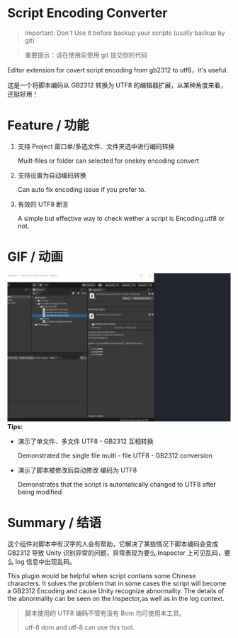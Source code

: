 # Script Encoding Converter

> Important: Don't Use it before backup your scripts (usally backup by git)

> 重要提示：请在使用前使用 git 提交你的代码

 Editor extension for covert script encoding from gb2312 to utf8，it's useful.
 
 这是一个将脚本编码从 GB2312 转换为 UTF8 的编辑器扩展，从某种角度来看，还挺好用！ 
 
 # Feature / 功能 
 1. 支持 Project 窗口单/多选文件、文件夹选中进行编码转换

    Muilt-files or folder can selected for onekey encoding convert 
  
 3. 支持设置为自动编码转换
 
    Can auto fix encoding issue if you prefer to.
 
 5. 有效的 UTF8 断言
 
    A simple but effective way to check wether a script is Encoding.utf8 or not.
 
 # GIF / 动画
 ![](doc/converter.gif)
 **Tips:**
 * 演示了单文件、多文件 UTF8 - GB2312 互相转换 

    Demonstrated the single file multi - file UTF8 - GB2312 conversion
  
 * 演示了脚本被修改后自动修改 编码为 UTF8 
 
    Demonstrates that the script is automatically changed to UTF8 after being modified
 
# Summary / 结语
 这个组件对脚本中有汉字的人会有帮助，它解决了某些情况下脚本编码会变成 GB2312 导致 Unity 识别异常的问题，异常表现为要么 Inspector 上可见乱码，要么 log 信息中出现乱码。
 
 This plugin would be helpful when script contians some Chinese characters. It solves the problem that in some cases the script will become a GB2312 Encoding and cause Unity  recognize abnormality. The details of the abnormality can be seen on the Inspector,as well as in the log context.

> 脚本使用的 UTF8 编码不管有没有 Bom 均可使用本工具。
>
> utf-8 dom and utf-8 can use this tool.
